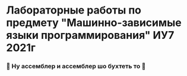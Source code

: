 # Лабораторные работы по предмету "Машинно-зависимые языки программирования" ИУ7 2021г

### 🐒 Ну ассемблер и ассемблер шо бухтеть то 🐒
